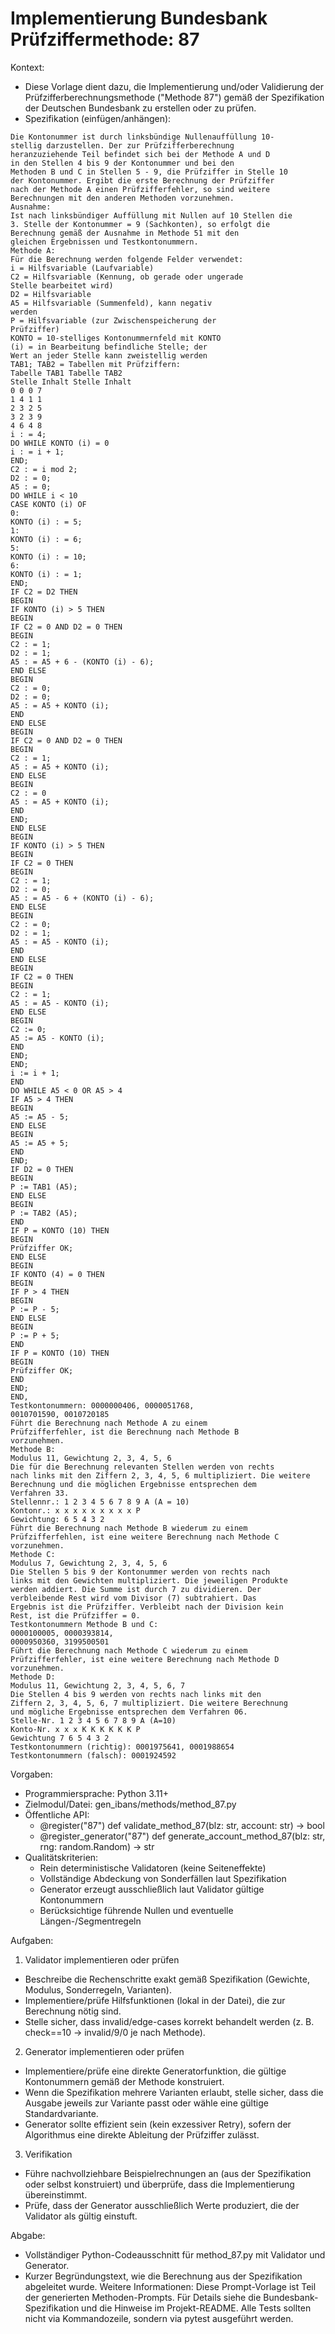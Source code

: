 # Implementierung Bundesbank Prüfziffermethode: 87

Kontext:
- Diese Vorlage dient dazu, die Implementierung und/oder Validierung der Prüfzifferberechnungsmethode ("Methode 87") gemäß der Spezifikation der Deutschen Bundesbank zu erstellen oder zu prüfen.
- Spezifikation (einfügen/anhängen):

```Text
Die Kontonummer ist durch linksbündige Nullenauffüllung 10-
stellig darzustellen. Der zur Prüfzifferberechnung
heranzuziehende Teil befindet sich bei der Methode A und D
in den Stellen 4 bis 9 der Kontonummer und bei den
Methoden B und C in Stellen 5 - 9, die Prüfziffer in Stelle 10
der Kontonummer. Ergibt die erste Berechnung der Prüfziffer
nach der Methode A einen Prüfzifferfehler, so sind weitere
Berechnungen mit den anderen Methoden vorzunehmen.
Ausnahme:
Ist nach linksbündiger Auffüllung mit Nullen auf 10 Stellen die
3. Stelle der Kontonummer = 9 (Sachkonten), so erfolgt die
Berechnung gemäß der Ausnahme in Methode 51 mit den
gleichen Ergebnissen und Testkontonummern.
Methode A:
Für die Berechnung werden folgende Felder verwendet:
i = Hilfsvariable (Laufvariable)
C2 = Hilfsvariable (Kennung, ob gerade oder ungerade
Stelle bearbeitet wird)
D2 = Hilfsvariable
A5 = Hilfsvariable (Summenfeld), kann negativ
werden
P = Hilfsvariable (zur Zwischenspeicherung der
Prüfziffer)
KONTO = 10-stelliges Kontonummernfeld mit KONTO
(i) = in Bearbeitung befindliche Stelle; der
Wert an jeder Stelle kann zweistellig werden
TAB1; TAB2 = Tabellen mit Prüfziffern:
Tabelle TAB1 Tabelle TAB2
Stelle Inhalt Stelle Inhalt
0 0 0 7
1 4 1 1
2 3 2 5
3 2 3 9
4 6 4 8
i : = 4;
DO WHILE KONTO (i) = 0
i : = i + 1;
END;
C2 : = i mod 2;
D2 : = 0;
A5 : = 0;
DO WHILE i < 10
CASE KONTO (i) OF
0:
KONTO (i) : = 5;
1:
KONTO (i) : = 6;
5:
KONTO (i) : = 10;
6:
KONTO (i) : = 1;
END;
IF C2 = D2 THEN
BEGIN
IF KONTO (i) > 5 THEN
BEGIN
IF C2 = 0 AND D2 = 0 THEN
BEGIN
C2 : = 1;
D2 : = 1;
A5 : = A5 + 6 - (KONTO (i) - 6);
END ELSE
BEGIN
C2 : = 0;
D2 : = 0;
A5 : = A5 + KONTO (i);
END
END ELSE
BEGIN
IF C2 = 0 AND D2 = 0 THEN
BEGIN
C2 : = 1;
A5 : = A5 + KONTO (i);
END ELSE
BEGIN
C2 : = 0
A5 : = A5 + KONTO (i);
END
END;
END ELSE
BEGIN
IF KONTO (i) > 5 THEN
BEGIN
IF C2 = 0 THEN
BEGIN
C2 : = 1;
D2 : = 0;
A5 : = A5 - 6 + (KONTO (i) - 6);
END ELSE
BEGIN
C2 : = 0;
D2 : = 1;
A5 : = A5 - KONTO (i);
END
END ELSE
BEGIN
IF C2 = 0 THEN
BEGIN
C2 : = 1;
A5 : = A5 - KONTO (i);
END ELSE
BEGIN
C2 := 0;
A5 := A5 - KONTO (i);
END
END;
END;
i := i + 1;
END
DO WHILE A5 < 0 OR A5 > 4
IF A5 > 4 THEN
BEGIN
A5 := A5 - 5;
END ELSE
BEGIN
A5 := A5 + 5;
END
END;
IF D2 = 0 THEN
BEGIN
P := TAB1 (A5);
END ELSE
BEGIN
P := TAB2 (A5);
END
IF P = KONTO (10) THEN
BEGIN
Prüfziffer OK;
END ELSE
BEGIN
IF KONTO (4) = 0 THEN
BEGIN
IF P > 4 THEN
BEGIN
P := P - 5;
END ELSE
BEGIN
P := P + 5;
END
IF P = KONTO (10) THEN
BEGIN
Prüfziffer OK;
END
END;
END,
Testkontonummern: 0000000406, 0000051768,
0010701590, 0010720185
Führt die Berechnung nach Methode A zu einem
Prüfzifferfehler, ist die Berechnung nach Methode B
vorzunehmen.
Methode B:
Modulus 11, Gewichtung 2, 3, 4, 5, 6
Die für die Berechnung relevanten Stellen werden von rechts
nach links mit den Ziffern 2, 3, 4, 5, 6 multipliziert. Die weitere
Berechnung und die möglichen Ergebnisse entsprechen dem
Verfahren 33.
Stellennr.: 1 2 3 4 5 6 7 8 9 A (A = 10)
Kontonr.: x x x x x x x x x P
Gewichtung: 6 5 4 3 2
Führt die Berechnung nach Methode B wiederum zu einem
Prüfzifferfehlen, ist eine weitere Berechnung nach Methode C
vorzunehmen.
Methode C:
Modulus 7, Gewichtung 2, 3, 4, 5, 6
Die Stellen 5 bis 9 der Kontonummer werden von rechts nach
links mit den Gewichten multipliziert. Die jeweiligen Produkte
werden addiert. Die Summe ist durch 7 zu dividieren. Der
verbleibende Rest wird vom Divisor (7) subtrahiert. Das
Ergebnis ist die Prüfziffer. Verbleibt nach der Division kein
Rest, ist die Prüfziffer = 0.
Testkontonummern Methode B und C:
0000100005, 0000393814,
0000950360, 3199500501
Führt die Berechnung nach Methode C wiederum zu einem
Prüfzifferfehler, ist eine weitere Berechnung nach Methode D
vorzunehmen.
Methode D:
Modulus 11, Gewichtung 2, 3, 4, 5, 6, 7
Die Stellen 4 bis 9 werden von rechts nach links mit den
Ziffern 2, 3, 4, 5, 6, 7 multipliziert. Die weitere Berechnung
und mögliche Ergebnisse entsprechen dem Verfahren 06.
Stelle-Nr. 1 2 3 4 5 6 7 8 9 A (A=10)
Konto-Nr. x x x K K K K K K P
Gewichtung 7 6 5 4 3 2
Testkontonummern (richtig): 0001975641, 0001988654
Testkontonummern (falsch): 0001924592
```

Vorgaben:
- Programmiersprache: Python 3.11+
- Zielmodul/Datei: gen_ibans/methods/method_87.py
- Öffentliche API:
  - @register("87") def validate_method_87(blz: str, account: str) -> bool
  - @register_generator("87") def generate_account_method_87(blz: str, rng: random.Random) -> str
- Qualitätskriterien:
  - Rein deterministische Validatoren (keine Seiteneffekte)
  - Vollständige Abdeckung von Sonderfällen laut Spezifikation
  - Generator erzeugt ausschließlich laut Validator gültige Kontonummern
  - Berücksichtige führende Nullen und eventuelle Längen-/Segmentregeln

Aufgaben:
1) Validator implementieren oder prüfen
- Beschreibe die Rechenschritte exakt gemäß Spezifikation (Gewichte, Modulus, Sonderregeln, Varianten).
- Implementiere/prüfe Hilfsfunktionen (lokal in der Datei), die zur Berechnung nötig sind.
- Stelle sicher, dass invalid/edge-cases korrekt behandelt werden (z. B. check==10 -> invalid/9/0 je nach Methode).

2) Generator implementieren oder prüfen
- Implementiere/prüfe eine direkte Generatorfunktion, die gültige Kontonummern gemäß der Methode konstruiert.
- Wenn die Spezifikation mehrere Varianten erlaubt, stelle sicher, dass die Ausgabe jeweils zur Variante passt oder wähle eine gültige Standardvariante.
- Generator sollte effizient sein (kein exzessiver Retry), sofern der Algorithmus eine direkte Ableitung der Prüfziffer zulässt.

3) Verifikation
- Führe nachvollziehbare Beispielrechnungen an (aus der Spezifikation oder selbst konstruiert) und überprüfe, dass die Implementierung übereinstimmt.
- Prüfe, dass der Generator ausschließlich Werte produziert, die der Validator als gültig einstuft.

Abgabe:
- Vollständiger Python-Codeausschnitt für method_87.py mit Validator und Generator.
- Kurzer Begründungstext, wie die Berechnung aus der Spezifikation abgeleitet wurde.
Weitere Informationen: Diese Prompt-Vorlage ist Teil der generierten Methoden-Prompts. Für Details siehe die Bundesbank-Spezifikation und die Hinweise im Projekt-README.
Alle Tests sollten nicht via Kommandozeile, sondern via pytest ausgeführt werden.
